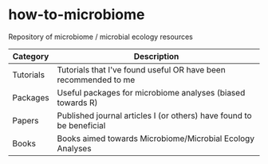 # how-to-microbiome
Repository of microbiome / microbial ecology resources 

| Category  | Description                                                          |
| --------- | -------------------------------------------------------------------- |
| Tutorials | Tutorials that I've found useful OR have been recommended to me      |
| Packages  | Useful packages for microbiome analyses (biased towards R)           |
| Papers    | Published journal articles I (or others) have found to be beneficial |
| Books     | Books aimed towards Microbiome/Microbial Ecology Analyses            |